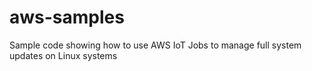 # aws-samples
Sample code showing how to use AWS IoT Jobs to manage full system updates on Linux systems
